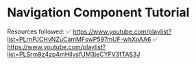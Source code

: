 # Navigation Component Tutorial

Resources followed:
✅ https://www.youtube.com/playlist?list=PLrnPJCHvNZuCamMFswP597mUF-whXoAA6
✅ https://www.youtube.com/playlist?list=PLSrm9z4zp4mHilvsfUM3jeCYFV3fTAS3J
